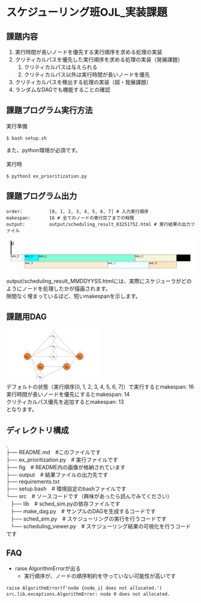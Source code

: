 # スケジューリング班OJL_実装課題

## 課題内容
1. 実行時間が長いノードを優先する実行順序を求める処理の実装
2. クリティカルパスを優先した実行順序を求める処理の実装（発展課題）
   1. クリティカルパスは与えられる
   2. クリティカルパス以外は実行時間が長いノードを優先
3. クリティカルパスを検出する処理の実装（超・発展課題）
4. ランダムなDAGでも機能することの確認

## 課題プログラム実行方法
実行準備
```
$ bash setup.sh
```
また、python環境が必須です。<br>
<br>
実行時
```
$ python3 ex_prioritization.py
```

## 課題プログラム出力
```
order:          [0, 1, 2, 3, 4, 5, 6, 7] # 入力実行順序
makespan:       16 # 全てのノードの実行完了までの時間
output:         output/scheduling_result_03251752.html # 実行結果の出力ファイル
```
![スケジューリング結果](fig/scheduling_result00.png)
output/scheduling_result_MMDDYYSS.htmlには、実際にスケジューラがどのようにノードを処理したかが描画されます。<br>
隙間なく埋まっているほど、短いmakespanを示します。

## 課題用DAG
<img src="fig/dag00.png" width=50%><br>
デフォルトの状態（実行順序[0, 1, 2, 3, 4, 5, 6, 7]）で実行するとmakespan: 16<br>
実行時間が長いノードを優先にするとmakespan: 14<br>
クリティカルパス優先を追加するとmakespan: 13<br>
となります。

## ディレクトリ構成
.<br>
├── README.md&emsp;#このファイルです<br>
├── ex_prioritization.py&emsp;# 実行ファイルです<br>
├── fig&emsp;# README内の画像が格納されています<br>
├── output&emsp;# 結果ファイルの出力先です<br>
├── requirements.txt<br>
├── setup.bash&emsp;# 環境設定のbashファイルです<br>
└── src&emsp;# ソースコードです（興味があったら読んでみてください）<br>
&nbsp;&nbsp;&nbsp;├── lib&emsp;# sched_sim.pyの依存ファイルです<br>
&nbsp;&nbsp;&nbsp;├── make_dag.py&emsp;# サンプルのDAGを生成するコードです<br>
&nbsp;&nbsp;&nbsp;├── sched_sim.py&emsp;# スケジューリングの実行を行うコードです<br>
&nbsp;&nbsp;&nbsp;└── scheduling_viewer.py&emsp;# スケジューリング結果の可視化を行うコードです<br>

## FAQ
- raise AlgorithmErrorが出る
   - 実行順序が、ノードの順序制約を守っていない可能性が高いです
```
raise AlgorithmError(f'node {node_i} does not allocated.')
src.lib.exceptions.AlgorithmError: node 0 does not allocated.
```
